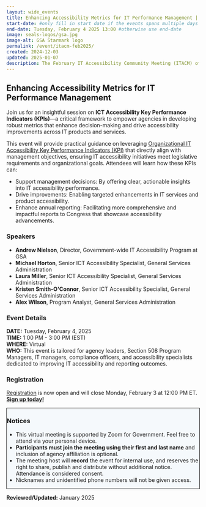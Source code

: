 ```yaml
---
layout: wide_events
title: Enhancing Accessibility Metrics for IT Performance Management | ITACM
start-date: #only fill in start date if the events spans multiple days
end-date: Tuesday, February 4 2025 13:00 #otherwise use end-date
image: seals-logos/gsa.jpg
image-alt: GSA Starmark logo
permalink: /event/itacm-feb2025/
created: 2024-12-03
updated: 2025-01-07
description: The February IT Accessibility Community Meeting (ITACM) offers practical guidance on leveraging IT Accessibility Key Performance Indicators (KPI) that directly align with management objectives, ensuring IT accessibility initiatives meet legislative requirements and organizational goals.
---
```

## Enhancing Accessibility Metrics for IT Performance Management
Join us for an insightful session on **ICT Accessibility Key Performance Indicators (KPIs)**&mdash;a critical framework to empower agencies in developing robust metrics that enhance decision-making and drive accessibility improvements across IT products and services.

This event will provide practical guidance on leveraging [Organizational IT Accessibility Key Performance Indicators (KPI)]({{site.baseurl}}/manage/accessibility-kpi/) that directly align with management objectives, ensuring IT accessibility initiatives meet legislative requirements and organizational goals. Attendees will learn how these KPIs can:

* Support management decisions: By offering clear, actionable insights into IT accessibility performance.
* Drive improvements: Enabling targeted enhancements in IT services and product accessibility.
* Enhance annual reporting: Facilitating more comprehensive and impactful reports to Congress that showcase accessibility advancements.

### Speakers
* **Andrew Nielson**, Director, Government-wide IT Accessibility Program at GSA
* **Michael Horton**, Senior ICT Accessibility Specialist, General Services Administration
* **Laura Miller**, Senior ICT Accessibility Specialist, General Services Administration
* **Kristen Smith-O'Connor**, Senior ICT Accessibility Specialist, General Services Administration
* **Alex Wilson**, Program Analyst, General Services Administration

### Event Details
**DATE:** Tuesday, February 4, 2025  
**TIME:** 1:00 PM - 3:00 PM (EST)  
**WHERE:** Virtual  
**WHO:** This event is tailored for agency leaders, Section 508 Program Managers, IT managers, compliance officers, and accessibility specialists dedicated to improving IT accessibility and reporting outcomes.

### Registration
<a href="https://gsa.zoomgov.com/meeting/register/vJIsf-qprTsqHnTR-8ZBV4pRP8zO_sb4s2k" target="_blank">Registration</a> is now open and will close Monday, February 3 at 12:00 PM ET. <strong><a href="https://gsa.zoomgov.com/meeting/register/vJIsf-qprTsqHnTR-8ZBV4pRP8zO_sb4s2k" target="_blank">Sign up today!</a></strong>

<div style="width: 100%; border: 1px solid black; background-color: #f5f9fc;" class="border-base radius-lg padding-1">
<h3>Notices</h3>
<ul>
  <li>This virtual meeting is supported by Zoom for Government. Feel free to attend via your personal device.</li>
  <li><strong>Participants must join the meeting using their first and last name</strong> and inclusion of agency affiliation is optional​.</li>
  <li>The meeting host will <strong>record</strong> the event for internal use, and reserves the right to share, publish and distribute without additional notice. Attendance is considered consent.</li>
  <li>Nicknames and unidentified phone numbers will not be given access.</li>  
</ul>
</div>

**Reviewed/Updated:** January 2025